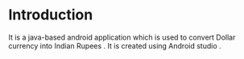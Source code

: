 # Introduction
It is a java-based android application which is used to convert Dollar currency into Indian Rupees . It is created using Android studio .

